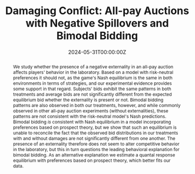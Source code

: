 ---
abstract: "We study whether the presence of a negative externality in an all-pay auction affects players' behavior in the laboratory. Based on a model with risk-neutral preferences it should not, as the game's Nash equilibrium is the same in both environments in terms of strategies, and our experimental evidence provides some support in that regard. Subjects' bids exhibit the same patterns in both treatments and average bids are not significantly different from the expected equilibrium bid whether the externality is present or not. Bimodal bidding patterns are also observed in both our treatments, however, and while commonly observed in other all-pay auction experiments (without externalities), these patterns are not consistent with the risk-neutral model's Nash predictions.  Bimodal bidding *is* consistent with Nash equilibrium in a model incorporating preferences based on prospect theory, but we show that such an equilibrium is unable to reconcile the fact that the observed bid distributions in our treatments with and without damages are not significantly different from one another. The presence of an externality therefore does not seem to alter competitive behavior in the laboratory, but this in turn questions the leading behavioral explanation for bimodal bidding.  As an alternative explanation we estimate a quantal response equilibrium with preferences based on prospect theory, which better fits our data."
author_notes:
- Kennesaw State University, E-mail: jboudre5@kennesaw.edu.
-
- Kennesaw State University, Email: tmathew7@kennesaw.edu.
- Utah State University, E-mail: lucas.rentschler@usu.edu.
- Syracuse University, Email: sdsander@syr.edu
authors:
- James W. Boudreau
- admin
- Timothy Mathews
- Lucas Rentschler
- Shane D. Sanders
date: "2024-05-31T00:00:00Z"
doi: ""
featured: false
projects: []
publication: ''
publication_short: ""
publication_types:
- "3"
publishDate: "2024-05-31T00:00:00Z"
slides: ""
summary: "
<details>
  <summary>Abstract</summary>
  
We study whether the presence of a negative externality in an all-pay auction affects players' behavior in the laboratory. Based on a model with risk-neutral preferences it should not, as the game's Nash equilibrium is the same in both environments in terms of strategies, and our experimental evidence provides some support in that regard. Subjects' bids exhibit the same patterns in both treatments and average bids are not significantly different from the expected equilibrium bid whether the externality is present or not. Bimodal bidding patterns are also observed in both our treatments, however, and while commonly observed in other all-pay auction experiments (without externalities), these patterns are not consistent with the risk-neutral model's Nash predictions.  Bimodal bidding *is* consistent with Nash equilibrium in a model incorporating preferences based on prospect theory, but we show that such an equilibrium is unable to reconcile the fact that the observed bid distributions in our treatments with and without damages are not significantly different from one another. The presence of an externality therefore does not seem to alter competitive behavior in the laboratory, but this in turn questions the leading behavioral explanation for bimodal bidding.  As an alternative explanation we estimate a quantal response equilibrium with preferences based on prospect theory, which better fits our data.
</details>"
title: "Damaging Conflict: All-pay Auctions with Negative Spillovers and Bimodal Bidding"
tags:
- Conflict
- All pay auction
- Experiment
url_code: ""
url_dataset: ""
url_pdf: ""
url_poster: ""
url_project: ""
url_slides: ""
url_source: ""
url_video: ""
links:
- name: Working paper
  url: 'uploads/All_Pay_Damage_Exp.pdf'
---
